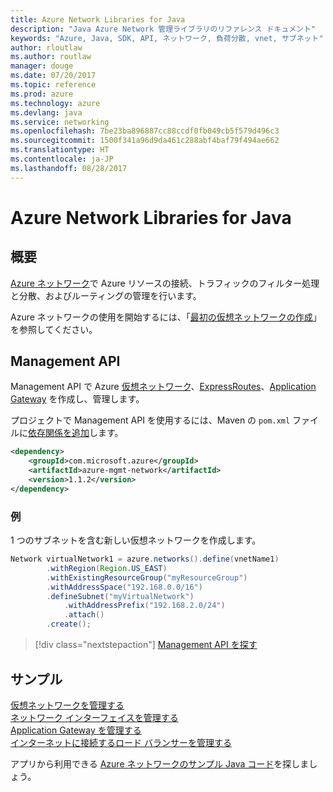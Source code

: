 ```yaml
---
title: Azure Network Libraries for Java
description: "Java Azure Network 管理ライブラリのリファレンス ドキュメント"
keywords: "Azure, Java, SDK, API, ネットワーク, 負荷分散, vnet, サブネット"
author: rloutlaw
ms.author: routlaw
manager: douge
ms.date: 07/20/2017
ms.topic: reference
ms.prod: azure
ms.technology: azure
ms.devlang: java
ms.service: networking
ms.openlocfilehash: 7be23ba896887cc88ccdf0fb049cb5f579d496c3
ms.sourcegitcommit: 1500f341a96d9da461c288abf4baf79f494ae662
ms.translationtype: HT
ms.contentlocale: ja-JP
ms.lasthandoff: 08/28/2017
---
```

# <a name="azure-network-libraries-for-java"></a>Azure Network Libraries for Java

## <a name="overview"></a>概要

[Azure ネットワーク](/azure/networking/networking-overview)で Azure リソースの接続、トラフィックのフィルター処理と分散、およびルーティングの管理を行います。

Azure ネットワークの使用を開始するには、「[最初の仮想ネットワークの作成](/azure/virtual-network/virtual-network-get-started-vnet-subnet)」を参照してください。

## <a name="management-api"></a>Management API

Management API で Azure [仮想ネットワーク](/azure/virtual-network/virtual-networks-overview)、[ExpressRoutes](/azure/expressroute/)、[Application Gateway](/azure/application-gateway/) を作成し、管理します。

プロジェクトで Management API を使用するには、Maven の `pom.xml` ファイルに[依存関係を追加](https://maven.apache.org/guides/getting-started/index.html#How_do_I_use_external_dependencies)します。  

```XML
<dependency>
    <groupId>com.microsoft.azure</groupId>
    <artifactId>azure-mgmt-network</artifactId>
    <version>1.1.2</version>
</dependency>
```   

### <a name="example"></a>例

1 つのサブネットを含む新しい仮想ネットワークを作成します。

```java
Network virtualNetwork1 = azure.networks().define(vnetName1)
        .withRegion(Region.US_EAST)
        .withExistingResourceGroup("myResourceGroup")
        .withAddressSpace("192.168.0.0/16")
        .defineSubnet("myVirtualNetwork")
            .withAddressPrefix("192.168.2.0/24")
            .attach()
        .create();
```

> [!div class="nextstepaction"]
> [Management API を探す](/java/api/overview/azure/networking/managementapi)

## <a name="samples"></a>サンプル

[仮想ネットワークを管理する](https://github.com/Azure-Samples/network-java-manage-virtual-network)   
[ネットワーク インターフェイスを管理する](https://github.com/Azure-Samples/network-java-manage-network-interface)   
[Application Gateway を管理する](https://github.com/Azure-Samples/application-gateway-java-manage-simple-application-gateways)   
[インターネットに接続するロード バランサーを管理する](https://github.com/Azure-Samples/network-java-manage-internet-facing-load-balancers)   

アプリから利用できる [Azure ネットワークのサンプル Java コード](https://azure.microsoft.com/resources/samples/?platform=java&term=network)を探しましょう。
